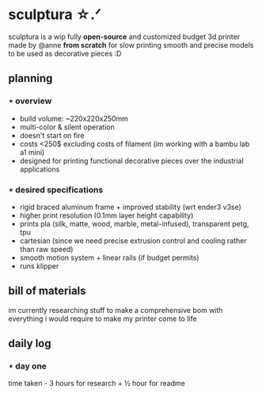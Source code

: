 # sculptura ☆.ᐟ

sculptura is a wip fully **open-source** and customized budget 3d printer made by @anne **from scratch** for slow printing smooth and precise models to be used as decorative pieces :D

## planning

### ⋆ overview
- build volume: ~220x220x250mm
- multi-color & silent operation
- doesn't start on fire
- costs <250$ excluding costs of filament (im working with a bambu lab a1 mini)
- designed for printing functional decorative pieces over the industrial applications

### ⋆ desired specifications
- rigid braced aluminum frame + improved stability (wrt ender3 v3se)
- higher print resolution (0.1mm layer height capability)
- prints pla (silk, matte, wood, marble, metal-infused), transparent petg, tpu
- cartesian (since we need precise extrusion control and cooling rather than raw speed)
- smooth motion system + linear rails (if budget permits)
- runs klipper


## bill of materials
im currently researching stuff to make a comprehensive bom with everything i would require to make my printer come to life

## daily log
### ⋆ day one
time taken - 3 hours for research + ½ hour for readme

